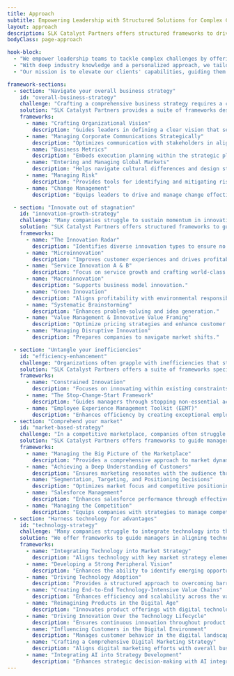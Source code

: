 ```yaml
---
title: Approach
subtitle: Empowering Leadership with Structured Solutions for Complex Challenges
layout: approach
description: SLK Catalyst Partners offers structured frameworks to drive innovation, boost efficiency, integrate advanced technology, align with market demands, and achieve strategic clarity.
bodyClass: page-approach

hook-block:
  - "We empower leadership teams to tackle complex challenges by offering a structured framework of actionable solutions. Our approach focuses on driving innovation, boosting efficiency, integrating advanced technology, aligning with market demands, and achieving strategic clarity."
  - "With deep industry knowledge and a personalized approach, we tailor strategies to meet each client's unique needs. By balancing immediate results with sustainable long-term success, we help leaders turn challenges into growth opportunities."
  - "Our mission is to elevate our clients' capabilities, guiding them through obstacles to achieve outcomes aligned with their strategic goals."

framework-sections:
  - section: "Navigate your overall business strategy"
    id: "overall-business-strategy"
    challenge: "Crafting a comprehensive business strategy requires a cohesive vision that aligns every aspect of the organization. Many companies struggle to articulate this vision and translate it into actionable strategies. Without clear direction and execution frameworks, businesses risk losing focus and failing to adapt to market dynamics."
    solution: "SLK Catalyst Partners provides a suite of frameworks designed to help businesses create and execute a cohesive strategic vision. We guide leaders in defining core values, setting ambitious goals, and developing comprehensive strategies that resonate across all levels of the organization. Our approach ensures that strategic planning is not just theoretical but is paired with practical, executable plans that drive long-term success."
    frameworks:
      - name: "Crafting Organizational Vision"
        description: "Guides leaders in defining a clear vision that serves as a strategic beacon for the organization."
      - name: "Managing Corporate Communications Strategically"
        description: "Optimizes communication with stakeholders in alignment with strategic goals."
      - name: "Business Metrics"
        description: "Embeds execution planning within the strategic planning process, ensuring alignment with key metrics."
      - name: "Entering and Managing Global Markets"
        description: "Helps navigate cultural differences and design strategies tailored to international markets."
      - name: "Managing Risk"
        description: "Provides tools for identifying and mitigating risks in various business areas."
      - name: "Change Management"
        description: "Equips leaders to drive and manage change effectively within their organizations."

  - section: "Innovate out of stagnation"
    id: "innovation-growth-strategy"
    challenge: "Many companies struggle to sustain momentum in innovation and growth and are often stuck in cycles of incremental changes rather than engaging in breakthrough innovations. Without structured frameworks, they miss opportunities in existing and new markets. The complexities of integrating new technologies and aligning with customer needs further impair their efforts."
    solution: "SLK Catalyst Partners offers structured frameworks to guide companies through the innovation and growth process. These frameworks help organizations enhance customer experiences, expand services, and adopt sustainable practices. Our tailored strategies ensure no valuable opportunities are overlooked."
    frameworks:
      - name: "The Innovation Radar"
        description: "Identifies diverse innovation types to ensure no high-ROI opportunities are missed."
      - name: "Microinnovation"
        description: "Improves customer experiences and drives profitability."
      - name: "Service Innovation A & B"
        description: "Focus on service growth and crafting world-class services."
      - name: "Macroinnovation"
        description: "Supports business model innovation."
      - name: "Green Innovation"
        description: "Aligns profitability with environmental responsibility."
      - name: "Systematic Brainstorming"
        description: "Enhances problem-solving and idea generation."
      - name: "Value Management & Innovative Value Framing"
        description: "Optimize pricing strategies and enhance customer value perceptions."
      - name: "Managing Disruptive Innovation"
        description: "Prepares companies to navigate market shifts."

  - section: "Untangle your inefficiencies"
    id: "efficiency-enhancement"
    challenge: "Organizations often grapple with inefficiencies that stifle growth. These inefficiencies may arise from outdated processes, misaligned resources, or a lack of strategic focus. Without a systematic approach, such inefficiencies can drain resources and hamper growth opportunities."
    solution: "SLK Catalyst Partners offers a suite of frameworks specifically designed to identify and eliminate these inefficiencies. Our approach maximizes resource utilization and eliminates non-value-adding activities, helping businesses streamline their operations and better align them with strategic goals."
    frameworks:
      - name: "Constrained Innovation"
        description: "Focuses on innovating within existing constraints to create a leaner organization."
      - name: "The Stop-Change-Start Framework"
        description: "Guides managers through stopping non-essential activities, changing outdated methods, and starting new initiatives to enhance efficiency."
      - name: "Employee Experience Management Toolkit (EEMT)"
        description: "Enhances efficiency by creating exceptional employee experiences, improving engagement and productivity through innovative management practices."
  - section: "Comprehend your market"
    id: "market-based-strategy"
    challenge: "In a competitive marketplace, companies often struggle to differentiate themselves and connect with their target audience. Ongoing adjustments to segmentation, targeting, and positioning strategies are necessary to maintain relevance. Without a deep understanding of market dynamics, businesses risk inefficient marketing efforts and missed opportunities."
    solution: "SLK Catalyst Partners offers frameworks to guide managers through market segmentation, customer analysis, strategic positioning, and competitive management. These approaches ensure that marketing initiatives are effective and aligned with overall business goals, resulting in stronger market presence and sustainable growth."
    frameworks:
      - name: "Managing the Big Picture of the Marketplace"
        description: "Provides a comprehensive approach to market dynamics and strategy development."
      - name: "Achieving a Deep Understanding of Customers"
        description: "Ensures marketing resonates with the audience through in-depth customer analysis."
      - name: "Segmentation, Targeting, and Positioning Decisions"
        description: "Optimizes market focus and competitive positioning."
      - name: "Salesforce Management"
        description: "Enhances salesforce performance through effective metrics and compensation plans."
      - name: "Managing the Competition"
        description: "Equips companies with strategies to manage competition and strengthen market position."
  - section: "Harness technology for advantages"
    id: "technology-strategy"
    challenge: "Many companies struggle to integrate technology into their strategy, missing opportunities to leverage it for competitive advantage. Without a clear approach, they risk inefficiencies, missed growth opportunities, and diminished market relevance."
    solution: "We offer frameworks to guide managers in aligning technology with market strategy, adopting a proactive vision for technology, and leveraging digital tools to enhance operations. This ensures technology becomes a central driver of sustained growth and profitability."
    frameworks:
      - name: "Integrating Technology into Market Strategy"
        description: "Aligns technology with key market strategy elements."
      - name: "Developing a Strong Peripheral Vision"
        description: "Enhances the ability to identify emerging opportunities and threats."
      - name: "Driving Technology Adoption"
        description: "Provides a structured approach to overcoming barriers to technology integration."
      - name: "Creating End-to-End Technology-Intensive Value Chains"
        description: "Enhances efficiency and scalability across the value chain."
      - name: "Reimagining Products in the Digital Age"
        description: "Innovates product offerings with digital technologies."
      - name: "Driving Innovation Over the Technology Lifecycle"
        description: "Ensures continuous innovation throughout product lifecycles."
      - name: "Influencing Customers in the Digital Environment"
        description: "Manages customer behavior in the digital landscape."
      - name: "Crafting a Comprehensive Digital Marketing Strategy"
        description: "Aligns digital marketing efforts with overall business strategy."
      - name: "Integrating AI into Strategy Development"
        description: "Enhances strategic decision-making with AI integration."
---
```

